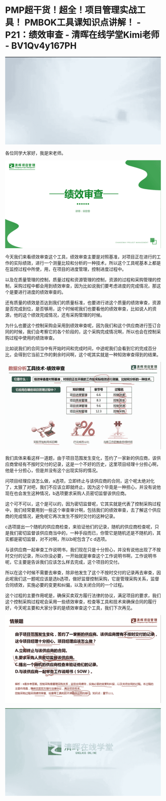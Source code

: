 # PMP超干货！超全！项目管理实战工具！ PMBOK工具课知识点讲解！ - P21：绩效审查 - 清晖在线学堂Kimi老师 - BV1Qv4y167PH

![](img/3b8242ac8f5b557f3bfa267e5c0b53cb_0.png)

各位同学大家好，我是宋老师。

![](img/3b8242ac8f5b557f3bfa267e5c0b53cb_2.png)

今天我们来看绩效审查这个工具，绩效审查主要是对照基准，对项目正在进行的工作的实际绩效，进行一个测量比较和分析的一种技术，所以这个工具呢基本上都是在监控过程中所使，用，在项目的进度管理，控制进度过程中。

以及在质量管理的控制，质量过程和资源管理的控制，资源的过程和采购管理的控制，采购过程中都会用到绩效审查，因为比如说我们要考虑进度的完成情况，那这个是要进行进度的绩效审查的。

还有质量的绩效是否达到我们的质量标准，也要进行进这个质量的绩效审查，资源是否完成到位，是否够用，这个时候呢我们也要看他的绩效审查，比如说人的资源，他的这个绩效完成情况，还有采购管理的时候。

为什么也要这个控制采购会采用到绩效审查呢，因为我们和这个供应商进行签订合同的时候，我们会考察它的各个阶段的，这个采购完成情况啊，所以也会在控制采购过程中使用的绩效审查。

比如说我们的合同当中有开始时间和完成时间，中途呢我们会看到它的完成百分比，会得到它当前工作的剩余时间啊，这个呢其实就是一种知效审查得到的结果。



![](img/3b8242ac8f5b557f3bfa267e5c0b53cb_4.png)

我们具体来看这样一道题，由于项目范围发生变化，签约了一家新的供应商，该供应商曾经有不按时交付的记录，这是一个不好的历史，这里项目经理十分担心啊，他是十分担心，但是并没有这个出现实际的情况。

问项目经理应该怎么做，a选项，立即终止与该供应商的合同，这个呢太绝对化了，太狠了对吧，我们不应该立即就终止，因为这个毕竟是一种担心，并没有说他现在也会发生这种情况，b选项要求采购人员密切监督该供应商。

这个可不可以，这个是可以的，因为密切监督呢，它其实就是代表了控制采购过程中，我们经常要用到一些这个审查审计啊，包括我们的绩效审查，去了解这个供应商的完成情况，避免呢它再次发生不按时交付的这种记录。

c选项提出一个随机的供应商检查，来验证他们的记录，随机的供应商检查呢，只是我们密切监督该供应商当中的，一种手段而已，你管它是随机还是不随机的，其实都是密切监督，对不对啊，所以b呢包含了c d选项。

与该供应商一起审查工作说明书，我们现在只是十分担心，并没有说他出现了不按时交付的记录，所以你没必要，一开始就是审查这个工作说明书啊，工作说明书呢，它主要是告诉我们应该怎么样去完成，这个项目的交付。

所以在这个时候不需要去审查，除非他发生了这个不按时交付的记录再去审查，因此呢我们这一题呢应该是选b选项，做好监督控制采购，它是管理采购关系，监督合同绩效，实施必要的变更和纠偏，以及关闭合同的一个过程。

这个过程的主要作用呢是，确保买卖双方履行法律的协议，满足项目的要求，我们这个控制采购过程呢会采用一些绩效审查，检查等工具和技术来确保合同的履行好，今天呢主要和大家分享的是绩效审查这个工具，我们下次再见。



![](img/3b8242ac8f5b557f3bfa267e5c0b53cb_6.png)

![](img/3b8242ac8f5b557f3bfa267e5c0b53cb_7.png)